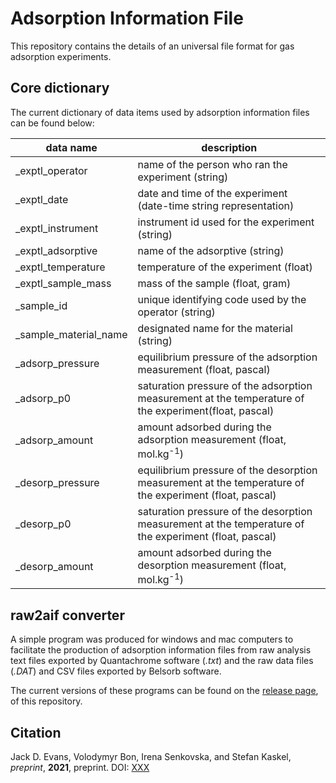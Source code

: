 # Adsorption Information File
This repository contains the details of an universal file format for gas adsorption experiments.

## Core dictionary
The current dictionary of data items used by adsorption information files can be found below:

| data name | description |
| --- | --- |
| _exptl_operator | name of the person who ran the experiment (string) |
| _exptl_date | date and time of the experiment (date-time string representation)|
| _exptl_instrument | instrument id used for the experiment (string)    | 
| _exptl_adsorptive |  name of the adsorptive (string)    | 
| _exptl_temperature | temperature of the experiment (float)    | 
| _exptl_sample_mass | mass of the sample (float, gram)   | 
| _sample_id | unique identifying code used by the operator (string)  | 
| _sample_material_name | designated name for the material (string)   | 
| _adsorp_pressure | equilibrium pressure of the adsorption measurement (float, pascal)  | 
| _adsorp_p0 |  saturation pressure of the adsorption measurement at the temperature of the experiment(float, pascal)   | 
| _adsorp_amount  | amount adsorbed during the adsorption measurement (float, mol.kg<sup>-1</sup>)   | 
| _desorp_pressure | equilibrium  pressure of the desorption measurement at the temperature of the experiment (float, pascal)   | 
| _desorp_p0 | saturation pressure of the desorption measurement at the temperature of the experiment (float, pascal)   | 
| _desorp_amount |  amount adsorbed during the desorption measurement (float, mol.kg<sup>-1</sup>)   | 

## raw2aif converter
A simple program was produced for windows and mac computers to facilitate the production of adsorption information files from raw analysis text files exported by Quantachrome software (*.txt*) and the raw data files (*.DAT*) and CSV files exported by Belsorb software.

The current versions of these programs can be found on the [release page](https://github.com/jackevansadl/jubilant-waddle/releases),
of this repository.

## Citation
Jack D. Evans, Volodymyr Bon, Irena Senkovska, and Stefan Kaskel, *preprint*, **2021**, preprint.
  DOI: [XXX](https://dx.doi.org/XXX)
